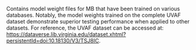 Contains model weight files for MB that have been trained on various databases. 
Notably, the model weights trained on the complete UVAF dataset demonstrate superior testing performance when applied to other datasets. 
For reference, the UVAF dataset can be accessed at: https://dataverse.lib.virginia.edu/dataset.xhtml?persistentId=doi:10.18130/V3/TSJ8IC.
